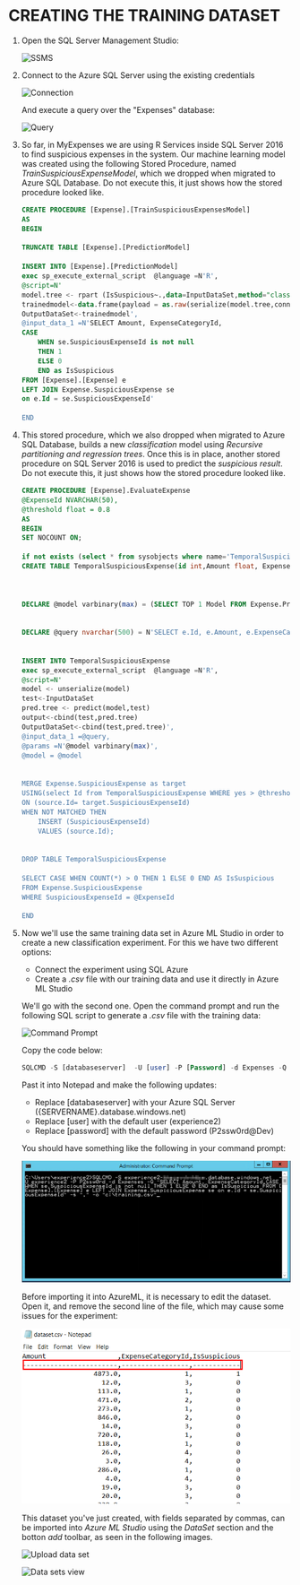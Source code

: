 <page title="Creating the training dataset"/>

CREATING THE TRAINING DATASET
====

1. Open the SQL Server Management Studio:

	![SSMS](img/3.1.png)

2. Connect to the Azure SQL Server using the existing credentials

	![Connection](img/3.2.png)

	And execute a query over the "Expenses" database:

	![Query](img/3.3.png)

3. So far, in MyExpenses we are using R Services inside SQL Server 2016 to find suspicious expenses in the system. Our machine learning model was created using the following Stored Procedure, named *TrainSuspiciousExpenseModel*, which we dropped when migrated to Azure SQL Database. Do not execute this, it just shows how the stored procedure looked like.

	```sql
	CREATE PROCEDURE [Expense].[TrainSuspiciousExpensesModel]
	AS
	BEGIN

	TRUNCATE TABLE [Expense].[PredictionModel]

	INSERT INTO [Expense].[PredictionModel]
	exec sp_execute_external_script  @language =N'R',    
	@script=N'
	model.tree <- rpart (IsSuspicious~.,data=InputDataSet,method="class")	
	trainedmodel<-data.frame(payload = as.raw(serialize(model.tree,connection=NULL)))
	OutputDataSet<-trainedmodel',      
	@input_data_1 =N'SELECT Amount, ExpenseCategoryId,
	CASE
		WHEN se.SuspiciousExpenseId is not null
		THEN 1
		ELSE 0
		END as IsSuspicious
	FROM [Expense].[Expense] e
	LEFT JOIN Expense.SuspiciousExpense se
	on e.Id = se.SuspiciousExpenseId'

	END
	```

4. This stored procedure, which we also dropped when migrated to Azure SQL Database, builds a new *classification* model using *Recursive partitioning and regression trees*. Once this is in place, another stored procedure on SQL Server 2016 is used to predict the *suspicious result*.  Do not execute this, it just shows how the stored procedure looked like.

	```sql
	CREATE PROCEDURE [Expense].EvaluateExpense 
	@ExpenseId NVARCHAR(50),
	@threshold float = 0.8
	AS
	BEGIN
	SET NOCOUNT ON;

	if not exists (select * from sysobjects where name='TemporalSuspiciousExpense' and xtype='U')
	CREATE TABLE TemporalSuspiciousExpense(id int,Amount float, ExpenseCategoryId int ,[no] float ,yes float)



	DECLARE @model varbinary(max) = (SELECT TOP 1 Model FROM Expense.PredictionModel);


	DECLARE @query nvarchar(500) = N'SELECT e.Id, e.Amount, e.ExpenseCategoryId FROM [Expense].[Expense] e WHERE e.Id = '+ @ExpenseId


	INSERT INTO TemporalSuspiciousExpense
	exec sp_execute_external_script  @language =N'R',    
	@script=N'
	model <- unserialize(model)
	test<-InputDataSet	
	pred.tree <- predict(model,test)
	output<-cbind(test,pred.tree)
	OutputDataSet<-cbind(test,pred.tree)',      
	@input_data_1 =@query,
	@params =N'@model varbinary(max)',
	@model = @model


	MERGE Expense.SuspiciousExpense as target
	USING(select Id from TemporalSuspiciousExpense WHERE yes > @threshold) as source
	ON (source.Id= target.SuspiciousExpenseId)
	WHEN NOT MATCHED THEN
		INSERT (SuspiciousExpenseId)
		VALUES (source.Id);


	DROP TABLE TemporalSuspiciousExpense

	SELECT CASE WHEN COUNT(*) > 0 THEN 1 ELSE 0 END AS IsSuspicious
	FROM Expense.SuspiciousExpense
	WHERE SuspiciousExpenseId = @ExpenseId

	END
	```

5. Now we'll use the same training data set in Azure ML Studio in order to create a new classification experiment. For this we have two different options:

	- Connect the experiment using SQL Azure
	- Create a *.csv* file with our training data and use it directly in Azure ML Studio

	We'll go with the second one. Open the command prompt and run the following SQL script to generate a *.csv* file with the training data:

	![Command Prompt](img/3.4.png)

	Copy the code below:

	```sql
	SQLCMD -S [databaseserver]  -U [user] -P [Password] -d Expenses -Q "SET NOCOUNT ON; SELECT Amount, ExpenseCategoryId,CASE WHEN se.SuspiciousExpenseId is not null THEN 1 ELSE 0 END as IsSuspicious FROM [Expense].[Expense] e LEFT JOIN Expense.SuspiciousExpense se on e.Id = se.SuspiciousExpenseId" -s "," -h -1 -o "c:\training.csv"
	```

	Past it into Notepad and make the following updates:

	- Replace [databaseserver] with your Azure SQL Server ({SERVERNAME}.database.windows.net)
	- Replace [user] with the default user (experience2)
	- Replace [password] with the default password (P2ssw0rd@Dev)
	
	You should have something like the following in your command prompt:

	![Command Prompt](img/3.5.png)

	Before importing it into AzureML, it is necessary to edit the dataset. Open it, and remove the second line of the file, which may cause some issues for the experiment:

	![Command Prompt](img/image32.png)

	This dataset you've just created, with fields separated by commas, can be imported into *Azure ML Studio* using the *DataSet* section and the botton *add* toolbar, as seen in the following images.

	![Upload data set](img/image6.png)

	![Data sets view](img/image7.png)